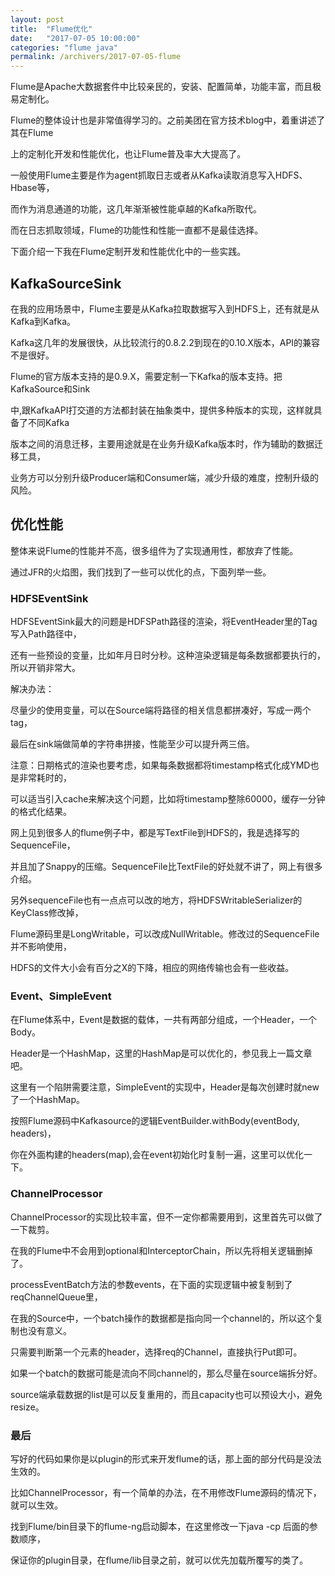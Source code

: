 ```yaml
---
layout: post
title:  "Flume优化"
date:   "2017-07-05 10:00:00"
categories: "flume java"
permalink: /archivers/2017-07-05-flume
---
```


Flume是Apache大数据套件中比较亲民的，安装、配置简单，功能丰富，而且极易定制化。

Flume的整体设计也是非常值得学习的。之前美团在官方技术blog中，着重讲述了其在Flume

上的定制化开发和性能优化，也让Flume普及率大大提高了。

一般使用Flume主要是作为agent抓取日志或者从Kafka读取消息写入HDFS、Hbase等，

而作为消息通道的功能，这几年渐渐被性能卓越的Kafka所取代。

而在日志抓取领域，Flume的功能性和性能一直都不是最佳选择。

下面介绍一下我在Flume定制开发和性能优化中的一些实践。

## KafkaSourceSink

在我的应用场景中，Flume主要是从Kafka拉取数据写入到HDFS上，还有就是从Kafka到Kafka。

Kafka这几年的发展很快，从比较流行的0.8.2.2到现在的0.10.X版本，API的兼容不是很好。

Flume的官方版本支持的是0.9.X，需要定制一下Kafka的版本支持。把KafkaSource和Sink

中,跟KafkaAPI打交道的方法都封装在抽象类中，提供多种版本的实现，这样就具备了不同Kafka

版本之间的消息迁移，主要用途就是在业务升级Kafka版本时，作为辅助的数据迁移工具，

业务方可以分别升级Producer端和Consumer端，减少升级的难度，控制升级的风险。

## 优化性能

整体来说Flume的性能并不高，很多组件为了实现通用性，都放弃了性能。

通过JFR的火焰图，我们找到了一些可以优化的点，下面列举一些。

### HDFSEventSink

HDFSEventSink最大的问题是HDFSPath路径的渲染，将EventHeader里的Tag写入Path路径中，

还有一些预设的变量，比如年月日时分秒。这种渲染逻辑是每条数据都要执行的，所以开销非常大。

解决办法：

尽量少的使用变量，可以在Source端将路径的相关信息都拼凑好，写成一两个tag，

最后在sink端做简单的字符串拼接，性能至少可以提升两三倍。

注意：日期格式的渲染也要考虑，如果每条数据都将timestamp格式化成YMD也是非常耗时的，

可以适当引入cache来解决这个问题，比如将timestamp整除60000，缓存一分钟的格式化结果。

网上见到很多人的flume例子中，都是写TextFile到HDFS的，我是选择写的SequenceFile，

并且加了Snappy的压缩。SequenceFile比TextFile的好处就不讲了，网上有很多介绍。

另外sequenceFile也有一点点可以改的地方，将HDFSWritableSerializer的KeyClass修改掉，

Flume源码里是LongWritable，可以改成NullWritable。修改过的SequenceFile并不影响使用，

HDFS的文件大小会有百分之X的下降，相应的网络传输也会有一些收益。

### Event、SimpleEvent

在Flume体系中，Event是数据的载体，一共有两部分组成，一个Header，一个Body。

Header是一个HashMap，这里的HashMap是可以优化的，参见我上一篇文章吧。

这里有一个陷阱需要注意，SimpleEvent的实现中，Header是每次创建时就new了一个HashMap。

按照Flume源码中Kafkasource的逻辑EventBuilder.withBody(eventBody, headers)，

你在外面构建的headers(map),会在event初始化时复制一遍，这里可以优化一下。

### ChannelProcessor

ChannelProcessor的实现比较丰富，但不一定你都需要用到，这里首先可以做了一下裁剪。

在我的Flume中不会用到optional和InterceptorChain，所以先将相关逻辑删掉了。

processEventBatch方法的参数events，在下面的实现逻辑中被复制到了reqChannelQueue里，

在我的Source中，一个batch操作的数据都是指向同一个channel的，所以这个复制也没有意义。

只需要判断第一个元素的header，选择req的Channel，直接执行Put即可。

如果一个batch的数据可能是流向不同channel的，那么尽量在source端拆分好。

source端承载数据的list是可以反复重用的，而且capacity也可以预设大小，避免resize。

### 最后

写好的代码如果你是以plugin的形式来开发flume的话，那上面的部分代码是没法生效的。

比如ChannelProcessor，有一个简单的办法，在不用修改Flume源码的情况下，就可以生效。

找到Flume/bin目录下的flume-ng启动脚本，在这里修改一下java -cp 后面的参数顺序，

保证你的plugin目录，在flume/lib目录之前，就可以优先加载所覆写的类了。
